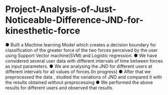 # Project-Analysis-of-Just-Noticeable-Difference-JND-for-kinesthetic-force

● Built a Machine learning Model which creates a decision boundary for
classification of the greater force of the two forces perceived by the
user using Support Vector machine(SVM) and Logistic regression.
● We have considered several user data with different intervals of time
between forces as input parameters.
● We are analysing the JND for different users at different intervals for all
values of forces.(In progress)
● After that we preprocessed the data , studied the variations of JND
and compared it with the results obtained without preprocessing
● We performed the above results for different users and observed that
results.
